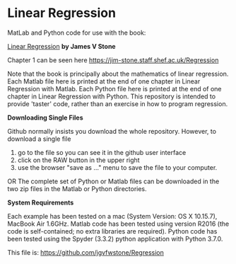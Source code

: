 # Linear Regression
MatLab and Python code for use with the book:

[Linear Regression](https://jim-stone.staff.shef.ac.uk/Regression/) **by James V Stone**

Chapter 1 can be seen here https://jim-stone.staff.shef.ac.uk/Regression

Note that the book is principally about the mathematics of linear regression.
Each Matlab file here is printed at the end of one chapter in Linear Regression with Matlab.
Each Python file here is printed at the end of one chapter in Linear Regression with Python.
This repository is intended to provide 'taster' code, rather than an exercise in how to program regression. 

**Downloading Single Files**

Github normally insists you download the whole repository.
However, to download a single file
1) go to the file so you can see it in the github user interface 
2) click on the RAW button in the upper right
3) use the browser "save as ..." menu to save the file to your computer. 

OR
The complete set of Python or Matlab files can be downloaded in the two zip files in the Matlab or Python directories.

**System Requirements**

Each example has been tested on a mac (System Version:	OS X 10.15.7), MacBook Air 1.6GHz.
Matlab code has been tested using version R2016 (the code is self-contained; no extra libraries are required).
Python code has been tested using the Spyder (3.3.2) python application with Python 3.7.0.

This file is: https://github.com/jgvfwstone/Regression
